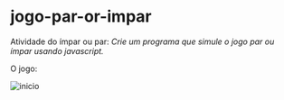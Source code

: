 # jogo-par-or-impar

Atividade do ímpar ou par:
*Crie um programa que simule o jogo par ou ímpar usando javascript.*

O jogo:


![inicio](https://user-images.githubusercontent.com/100806678/202864045-57813e5c-ccd7-43e6-bf0d-32f4962d4bdc.PNG)
